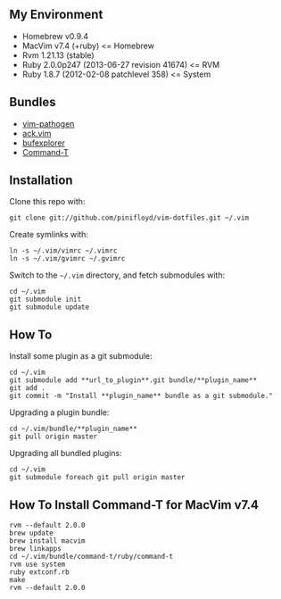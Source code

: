 ## My Environment ##

*    Homebrew v0.9.4
*    MacVim v7.4 (+ruby)                        <= Homebrew
*    Rvm 1.21.13 (stable)
*    Ruby 2.0.0p247 (2013-06-27 revision 41674) <= RVM
*    Ruby 1.8.7 (2012-02-08 patchlevel 358)     <= System

## Bundles ##

*   [vim-pathogen](https://github.com/tpope/vim-pathogen.git)
*   [ack.vim](https://github.com/mileszs/ack.vim.git)
*   [bufexplorer](https://github.com/corntrace/bufexplorer.git)
*   [Command-T](https://github.com/wincent/Command-T.git)

## Installation ##

Clone this repo with:

    git clone git://github.com/pinifloyd/vim-dotfiles.git ~/.vim

Create symlinks with:

    ln -s ~/.vim/vimrc ~/.vimrc
    ln -s ~/.vim/gvimrc ~/.gvimrc

Switch to the `~/.vim` directory, and fetch submodules with:

    cd ~/.vim
    git submodule init
    git submodule update

## How To ##

Install some plugin as a git submodule:

    cd ~/.vim
    git submodule add **url_to_plugin**.git bundle/**plugin_name**
    git add .
    git commit -m "Install **plugin_name** bundle as a git submodule."

Upgrading a plugin bundle:

    cd ~/.vim/bundle/**plugin_name**
    git pull origin master

Upgrading all bundled plugins:

    cd ~/.vim
    git submodule foreach git pull origin master

## How To Install Command-T for MacVim v7.4 ##

    rvm --default 2.0.0
    brew update
    brew install macvim
    brew linkapps
    cd ~/.vim/bundle/command-t/ruby/command-t
    rvm use system
    ruby extconf.rb
    make
    rvm --default 2.0.0
